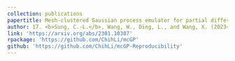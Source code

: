 ```yaml
---
collection: publications
papertitle: Mesh-clustered Gaussian process emulator for partial differential equation systems
author: 17. <b>Sung, C.-L.</b>, Wang, W., Ding, L., and Wang, X. (2023+)
link: 'https://arxiv.org/abs/2301.10387'
rpackage: 'https://github.com/ChihLi/mcGP'
github: 'https://github.com/ChihLi/mcGP-Reproducibility'
---
```

